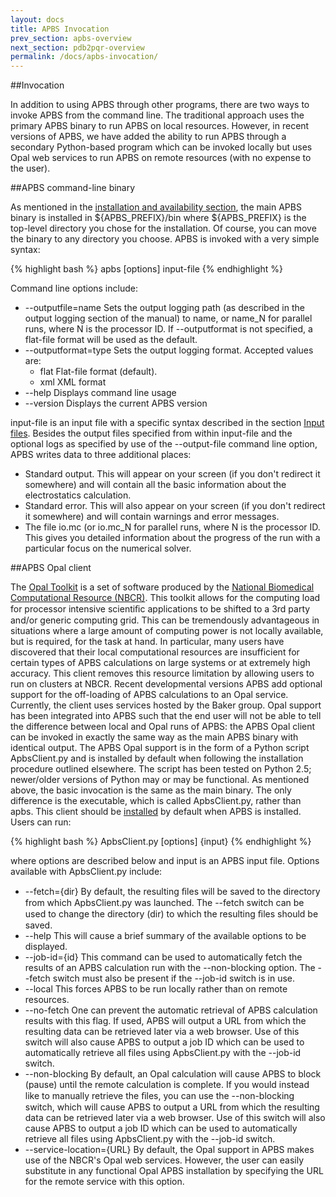 ```yaml
---
layout: docs
title: APBS Invocation
prev_section: apbs-overview
next_section: pdb2pqr-overview
permalink: /docs/apbs-invocation/
---
```


##Invocation

In addition to using APBS through other programs, there are two ways to invoke APBS from the command line. The traditional approach uses the primary APBS binary to run APBS on local resources. However, in recent versions of APBS, we have added the ability to run APBS through a secondary Python-based program which can be invoked locally but uses Opal web services to run APBS on remote resources (with no expense to the user).

##APBS command-line binary

As mentioned in the [installation and availability section]({{site.url}}/apbs-pdb2pqr/docs/installation/), the main APBS binary is installed in ${APBS_PREFIX}/bin where ${APBS_PREFIX} is the top-level directory you chose for the installation. Of course, you can move the binary to any directory you choose. APBS is invoked with a very simple syntax:

{% highlight bash %}
apbs [options] input-file
{% endhighlight %}

Command line options include:

<ul>
<li>--outputfile=name  Sets the output logging path (as described in the output logging section of the manual) to name, or name_N for parallel runs, where N is the processor ID. If --outputformat is not specified, a flat-file format will be used as the default.</li>
<li>--outputformat=type  Sets the output logging format. Accepted values are:
<ul>
	<li>flat  Flat-file format (default).</li>
	<li>xml  XML format</li>
</ul>
</li>
<li>--help  Displays command line usage</li>
<li>--version  Displays the current APBS version</li>
</ul>

input-file is an input file with a specific syntax described in the section [Input files]({{site.url}}/apbs-pdb2pqr/docs/installation/). Besides the output files specified from within input-file and the optional logs as specified by use of the --output-file command line option, APBS writes data to three additional places:

<ul>
<li>Standard output. This will appear on your screen (if you don't redirect it somewhere) and will contain all the basic information about the electrostatics calculation.</li>
<li>Standard error. This will also appear on your screen (if you don't redirect it somewhere) and will contain warnings and error messages.</li>
<li>The file io.mc (or io.mc_N for parallel runs, where N is the processor ID. This gives you detailed information about the progress of the run with a particular focus on the numerical solver.</li>
</ul>

##APBS Opal client

The <a href="http://nbcr.ucsd.edu/data/docs/opal/" target="_blank">Opal Toolkit</a> is a set of software produced by the <a href="http://nbcr.ucsd.edu/" target="_blank">National Biomedical Computational Resource (NBCR)</a>. This toolkit allows for the computing load for processor intensive scientiﬁc applications to be shifted to a 3rd party and/or generic computing grid. This can be tremendously advantageous in situations where a large amount of computing power is not locally available, but is required, for the task at hand. In particular, many users have discovered that their local computational resources are insufficient for certain types of APBS calculations on large systems or at extremely high accuracy. This client removes this resource limitation by allowing users to run on clusters at NBCR.
Recent developmental versions APBS add optional support for the off-loading of APBS calculations to an Opal service. Currently, the client uses services hosted by the Baker group. Opal support has been integrated into APBS such that the end user will not be able to tell the difference between local and Opal runs of APBS: the APBS Opal client can be invoked in exactly the same way as the main APBS binary with identical output.
The APBS Opal support is in the form of a Python script ApbsClient.py and is installed by default when following the installation procedure outlined elsewhere. The script has been tested on Python 2.5; newer/older versions of Python may or may be functional.
As mentioned above, the basic invocation is the same as the main binary. The only difference is the executable, which is called ApbsClient.py, rather than apbs. This client should be [installed]({{site.url}}/installation/) by default when APBS is installed. Users can run:

{% highlight bash %}
ApbsClient.py [options] {input}
{% endhighlight %}

where options are described below and input is an APBS input file. Options available with ApbsClient.py include:

<ul>
<li>--fetch={dir}  By default, the resulting ﬁles will be saved to the directory from which ApbsClient.py was launched. The --fetch switch can be used to change the directory (dir) to which the resulting ﬁles should be saved.</li>
<li>--help  This will cause a brief summary of the available options to be displayed.</li>
<li>--job-id={id}  This command can be used to automatically fetch the results of an APBS calculation run with the --non-blocking option. The --fetch switch must also be present if the --job-id switch is in use.</li>
<li>--local  This forces APBS to be run locally rather than on remote resources.</li>
<li>--no-fetch  One can prevent the automatic retrieval of APBS calculation results with this flag. If used, APBS will output a URL from which the resulting data can be retrieved later via a web browser. Use of this switch will also cause APBS to output a job ID which can be used to automatically retrieve all files using ApbsClient.py with the --job-id switch.</li>
<li>--non-blocking  By default, an Opal calculation will cause APBS to block (pause) until the remote calculation is complete. If you would instead like to manually retrieve the ﬁles, you can use the --non-blocking switch, which will cause APBS to output a URL from which the resulting data can be retrieved later via a web browser. Use of this switch will also cause APBS to output a job ID which can be used to automatically retrieve all files using ApbsClient.py with the --job-id switch.</li>
<li>--service-location={URL}  By default, the Opal support in APBS makes use of the NBCR's Opal web services. However, the user can easily substitute in any functional Opal APBS installation by specifying the URL for the remote service with this option.</li>
</ul>
